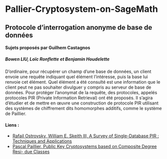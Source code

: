# Pallier-Cryptosystem-on-SageMath

## Protocole d’interrogation anonyme de base de données

#### Sujets proposés par Guilhem Castagnos

##### Bowen LIU, Loïc Ronflette et Benjamin Houdelette

D’ordinaire, pour récupérer un champ d’une base de données, un client envoie une requête indiquant quel élément l’intéresse, puis la base lui renvoie cet élément. Quel élément a été consulté est une information que le client peut ne pas souhaiter divulguer y compris au serveur de base de données. Pour protéger l’anonymat de la requête, des protocoles, appelés protocoles PIR (Private Information Retrieval) ont été proposés. Il s’agira d’étudier et de mettre en œuvre une construction de protocole PIR utilisant des systèmes de chiffrement dits homomorphes additifs, comme le système de Paillier.


#### Liens :
- [Rafail Ostrovsky, William E. Skeith III, A Survey of Single-Database PIR :
Techniques and Applications](http://eprint.iacr.org/2007/059.pdf)
- [Pascal Paillier, Public Key Cryptosystems based on Composite Degree Resi- due Classes]( http://citeseer.ist.psu.edu/viewdoc/summary?doi=10.1.1.112.4035)
